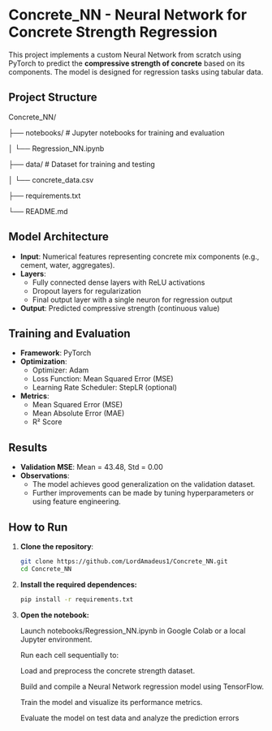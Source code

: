 # Concrete_NN - Neural Network for Concrete Strength Regression

This project implements a custom Neural Network from scratch using PyTorch to predict the **compressive strength of concrete** based on its components. The model is designed for regression tasks using tabular data.

## Project Structure
Concrete_NN/

├── notebooks/   # Jupyter notebooks for training and evaluation

│   └── Regression_NN.ipynb

├── data/        # Dataset for training and testing

│   └── concrete_data.csv

├── requirements.txt

└── README.md

## Model Architecture

- **Input**: Numerical features representing concrete mix components (e.g., cement, water, aggregates).
- **Layers**:
  - Fully connected dense layers with ReLU activations
  - Dropout layers for regularization
  - Final output layer with a single neuron for regression output
- **Output**: Predicted compressive strength (continuous value)

## Training and Evaluation

- **Framework**: PyTorch
- **Optimization**:
  - Optimizer: Adam
  - Loss Function: Mean Squared Error (MSE)
  - Learning Rate Scheduler: StepLR (optional)
- **Metrics**:
  - Mean Squared Error (MSE)
  - Mean Absolute Error (MAE)
  - R² Score

## Results

- **Validation MSE**: Mean = 43.48, Std = 0.00
- **Observations**:
  - The model achieves good generalization on the validation dataset.
  - Further improvements can be made by tuning hyperparameters or using feature engineering.

## How to Run

1. **Clone the repository**:

   ```bash
   git clone https://github.com/LordAmadeus1/Concrete_NN.git
   cd Concrete_NN

2. **Install the required dependences:**

     ```bash
     pip install -r requirements.txt
     
3. **Open the notebook:**
   
     Launch notebooks/Regression_NN.ipynb in Google Colab or a local Jupyter environment.

   Run each cell sequentially to:
    
    Load and preprocess the concrete strength dataset.
    
    Build and compile a Neural Network regression model using TensorFlow.
    
    Train the model and visualize its performance metrics.
    
    Evaluate the model on test data and analyze the prediction errors
   
